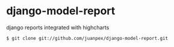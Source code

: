 django-model-report
===================

django reports integrated with highcharts

    $ git clone git://github.com/juanpex/django-model-report.git
